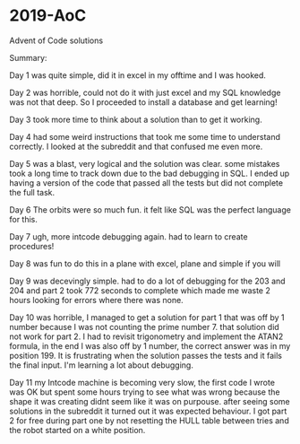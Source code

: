 # 2019-AoC
Advent of Code solutions

Summary:

Day 1 was quite simple, did it in excel in my offtime and I was hooked.

Day 2 was horrible, could not do it with just excel and my SQL knowledge was not that deep. So I proceeded to install a database and get learning!

Day 3 took more time to think about a solution than to get it working. 

Day 4 had some weird instructions that took me some time to understand correctly. I looked at the subreddit and that confused me even more.

Day 5 was a blast, very logical and the solution was clear. some mistakes took a long time to track down due to the bad debugging in SQL. I ended up having a version of the code that passed all the tests but did not complete the full task.

Day 6 The orbits were so much fun. it felt like SQL was the perfect language for this.

Day 7 ugh, more intcode debugging again. had to learn to create procedures!

Day 8 was fun to do this in a plane with excel, plane and simple if you will

Day 9 was decevingly simple. had to do a lot of debugging for the 203 and 204 and part 2 took 772 seconds to complete which made me waste 2 hours looking for errors where there was none.

Day 10 was horrible, I managed to get a solution for part 1 that was off by 1 number because I was not counting the prime number 7. that solution did not work for part 2. I had to revisit trigonometry and implement the ATAN2 formula, in the end I was also off by 1 number, the correct answer was in my position 199. It is frustrating when the solution passes the tests and it fails the final input. I'm learning a lot about debugging.

Day 11 my Intcode machine is becoming very slow, the first code I wrote was OK but spent some hours trying to see what was wrong because the shape it was creating didnt seem like it was on purpouse. after seeing some solutions in the subreddit it turned out it was expected behaviour. I got part 2 for free during part one by not resetting the HULL table between tries and the robot started on a white position.
